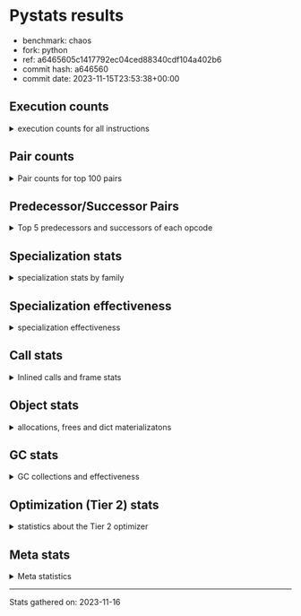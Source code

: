 
# Pystats results

- benchmark: chaos
- fork: python
- ref: a6465605c1417792ec04ced88340cdf104a402b6
- commit hash: a646560
- commit date: 2023-11-15T23:53:38+00:00

## Execution counts

<details>
<summary> execution counts for all instructions </summary>

|Name | Count | Self | Cumulative | Miss ratio | 
|---|---:|---:|---:|---:|
| LOAD_FAST | 140,908,600 | 20.7% | 20.7% |  |
| LOAD_ATTR_INSTANCE_VALUE | 71,705,660 | 10.6% | 31.3% |  |
| LOAD_FAST_LOAD_FAST | 58,964,040 | 8.7% | 40.0% |  |
| STORE_FAST | 36,164,820 | 5.3% | 45.3% |  |
| LOAD_CONST | 33,216,420 | 4.9% | 50.2% |  |
| BINARY_OP_MULTIPLY_FLOAT | 30,799,900 | 4.5% | 54.7% |  |
| BINARY_OP_SUBTRACT_INT | 22,807,580 | 3.4% | 58.1% |  |
| BINARY_SUBSCR_LIST_INT | 21,286,440 | 3.1% | 61.2% |  |
| BINARY_OP_ADD_FLOAT | 19,999,920 | 2.9% | 64.2% |  |
| RESUME_CHECK | 19,200,100 | 2.8% | 67.0% |  |
| RETURN_VALUE | 18,800,100 | 2.8% | 69.8% |  |
| BINARY_OP | 18,410,080 | 2.7% | 72.5% |  |
| STORE_ATTR_INSTANCE_VALUE | 17,605,200 | 2.6% | 75.1% |  |
| BINARY_OP_ADD_INT | 15,504,200 | 2.3% | 77.4% |  |
| LOAD_ATTR_METHOD_WITH_VALUES | 10,400,240 | 1.5% | 78.9% |  |
| CALL_PY_EXACT_ARGS | 10,399,860 | 1.5% | 80.4% |  |
| LOAD_GLOBAL_MODULE | 9,389,580 | 1.4% | 81.8% |  |
| POP_JUMP_IF_FALSE | 9,200,480 | 1.4% | 83.2% |  |
| ENTER_EXECUTOR | 9,034,160 | 1.3% | 84.5% |  |
| LOAD_GLOBAL_BUILTIN | 8,408,380 | 1.2% | 85.7% |  |
| FOR_ITER_RANGE | 7,608,920 | 1.1% | 86.8% |  |
| RETURN_CONST | 6,000,240 | 0.9% | 87.7% |  |
| POP_JUMP_IF_NOT_NONE | 6,000,000 | 0.9% | 88.6% |  |
| COMPARE_OP | 5,602,800 | 0.8% | 89.4% |  |
| EXIT_INIT_CHECK | 5,600,020 | 0.8% | 90.3% |  |
| CALL_ALLOC_AND_ENTER_INIT | 5,600,020 | 0.8% | 91.1% |  |
| STORE_SUBSCR_LIST_INT | 5,199,980 | 0.8% | 91.8% |  |
| BINARY_SUBSCR_TUPLE_INT | 5,199,900 | 0.8% | 92.6% |  |
| CALL_BUILTIN_CLASS | 4,800,040 | 0.7% | 93.3% |  |
| PUSH_NULL | 3,648,960 | 0.5% | 93.9% |  |
| GET_ITER | 3,600,160 | 0.5% | 94.4% |  |
| COMPARE_OP_INT | 3,459,680 | 0.5% | 94.9% |  |
| CALL_LEN | 3,207,400 | 0.5% | 95.4% |  |
| CALL_BUILTIN_O | 3,058,880 | 0.5% | 95.8% |  |
| POP_JUMP_IF_TRUE | 2,988,200 | 0.4% | 96.3% |  |
| SWAP | 2,792,720 | 0.4% | 96.7% |  |
| BUILD_TUPLE | 2,400,160 | 0.4% | 97.0% |  |
| BINARY_OP_SUBTRACT_FLOAT | 2,399,940 | 0.4% | 97.4% |  |
| INTERPRETER_EXIT | 2,000,140 | 0.3% | 97.7% |  |
| LOAD_ATTR_MODULE | 1,789,620 | 0.3% | 97.9% |  |
| CALL | 1,602,840 | 0.2% | 98.2% |  |
| COMPARE_OP_FLOAT | 1,599,920 | 0.2% | 98.4% |  |
| POP_TOP | 1,592,880 | 0.2% | 98.6% |  |
| LOAD_ATTR | 803,220 | 0.1% | 98.8% |  |
| BUILD_LIST | 800,480 | 0.1% | 98.9% |  |
| LIST_APPEND | 800,400 | 0.1% | 99.0% |  |
| LOAD_FAST_AND_CLEAR | 800,080 | 0.1% | 99.1% |  |
| COPY | 800,000 | 0.1% | 99.2% |  |
| IS_OP | 800,000 | 0.1% | 99.4% |  |
| CALL_METHOD_DESCRIPTOR_NOARGS | 799,980 | 0.1% | 99.5% |  |
| LOAD_ATTR_METHOD_NO_DICT | 799,980 | 0.1% | 99.6% |  |
| CALL_ISINSTANCE | 400,140 | 0.1% | 99.6% |  |
| TO_BOOL_BOOL | 400,140 | 0.1% | 99.7% |  |
| UNARY_NEGATIVE | 400,000 | 0.1% | 99.8% |  |
| JUMP_FORWARD | 400,000 | 0.1% | 99.8% |  |
| STORE_FAST_STORE_FAST | 400,000 | 0.1% | 99.9% |  |
| CALL_PY_WITH_DEFAULTS | 399,980 | 0.1% | 99.9% |  |
| UNPACK_SEQUENCE_TWO_TUPLE | 399,980 | 0.1% | 100.0% |  |
| BINARY_SUBSCR | 8,100 | 0.0% | 100.0% |  |
| JUMP_BACKWARD | 1,640 | 0.0% | 100.0% |  |
| LOAD_GLOBAL | 1,120 | 0.0% | 100.0% |  |
| LOAD_DEREF | 240 | 0.0% | 100.0% |  |
| RESUME | 220 | 0.0% | 100.0% |  |
| STORE_ATTR | 180 | 0.0% | 100.0% |  |
| COPY_FREE_VARS | 160 | 0.0% | 100.0% |  |
| TO_BOOL | 120 | 0.0% | 100.0% |  |
| FOR_ITER | 120 | 0.0% | 100.0% |  |
| CALL_METHOD_DESCRIPTOR_FAST | 80 | 0.0% | 100.0% | 100.0% |
| NOP | 80 | 0.0% | 100.0% |  |
| CALL_FUNCTION_EX | 80 | 0.0% | 100.0% |  |
| CALL_TYPE_1 | 80 | 0.0% | 100.0% |  |
| LOAD_SUPER_ATTR_METHOD | 80 | 0.0% | 100.0% |  |
| TO_BOOL_NONE | 60 | 0.0% | 100.0% |  |
| STORE_SUBSCR | 40 | 0.0% | 100.0% |  |
| UNPACK_SEQUENCE | 40 | 0.0% | 100.0% |  |
| LOAD_SUPER_ATTR | 20 | 0.0% | 100.0% |  |


</details>

## Pair counts

<details>
<summary> Pair counts for top 100 pairs </summary>

|Pair | Count | Self | Cumulative | 
|---|---:|---:|---:|
| LOAD_FAST LOAD_ATTR_INSTANCE_VALUE | 67,000,520 | 9.9% | 9.9% |
| LOAD_ATTR_INSTANCE_VALUE LOAD_FAST | 41,691,160 | 6.1% | 16.0% |
| LOAD_FAST BINARY_OP_MULTIPLY_FLOAT | 28,800,000 | 4.2% | 20.2% |
| LOAD_FAST_LOAD_FAST STORE_ATTR_INSTANCE_VALUE | 16,800,240 | 2.5% | 22.7% |
| STORE_FAST LOAD_FAST_LOAD_FAST | 16,659,780 | 2.5% | 25.2% |
| BINARY_OP_MULTIPLY_FLOAT BINARY_OP_ADD_FLOAT | 15,599,880 | 2.3% | 27.5% |
| BINARY_OP_MULTIPLY_FLOAT LOAD_FAST | 15,199,960 | 2.2% | 29.7% |
| STORE_FAST LOAD_FAST | 12,800,640 | 1.9% | 31.6% |
| BINARY_OP_ADD_FLOAT LOAD_FAST | 11,999,920 | 1.8% | 33.4% |
| STORE_ATTR_INSTANCE_VALUE LOAD_FAST_LOAD_FAST | 11,200,160 | 1.6% | 35.0% |
| CALL_PY_EXACT_ARGS RESUME_CHECK | 10,399,860 | 1.5% | 36.5% |
| LOAD_CONST BINARY_OP_ADD_INT | 10,000,220 | 1.5% | 38.0% |
| RESUME_CHECK LOAD_FAST | 10,000,020 | 1.5% | 39.5% |
| RETURN_VALUE STORE_FAST | 9,200,020 | 1.4% | 40.8% |
| LOAD_FAST_LOAD_FAST LOAD_CONST | 9,200,000 | 1.4% | 42.2% |
| LOAD_CONST BINARY_OP_SUBTRACT_INT | 8,807,560 | 1.3% | 43.5% |
| LOAD_ATTR_INSTANCE_VALUE LOAD_CONST | 8,007,360 | 1.2% | 44.7% |
| LOAD_FAST RETURN_VALUE | 7,511,680 | 1.1% | 45.8% |
| BINARY_OP STORE_FAST | 7,200,100 | 1.1% | 46.8% |
| LOAD_FAST LOAD_CONST | 6,800,740 | 1.0% | 47.8% |
| LOAD_GLOBAL_BUILTIN LOAD_FAST | 6,407,600 | 0.9% | 48.8% |
| BINARY_OP_ADD_INT BINARY_SUBSCR_LIST_INT | 6,400,260 | 0.9% | 49.7% |
| LOAD_GLOBAL_MODULE LOAD_FAST | 6,400,000 | 0.9% | 50.7% |
| LOAD_FAST_LOAD_FAST BINARY_OP_SUBTRACT_INT | 6,399,920 | 0.9% | 51.6% |
| RESUME_CHECK LOAD_FAST_LOAD_FAST | 6,000,060 | 0.9% | 52.5% |
| LOAD_FAST POP_JUMP_IF_NOT_NONE | 6,000,000 | 0.9% | 53.4% |
| STORE_ATTR_INSTANCE_VALUE RETURN_CONST | 5,604,860 | 0.8% | 54.2% |
| EXIT_INIT_CHECK RETURN_VALUE | 5,600,020 | 0.8% | 55.0% |
| RETURN_CONST EXIT_INIT_CHECK | 5,600,020 | 0.8% | 55.8% |
| CALL_ALLOC_AND_ENTER_INIT RESUME_CHECK | 5,600,020 | 0.8% | 56.7% |
| BINARY_OP_SUBTRACT_INT BINARY_SUBSCR_LIST_INT | 5,600,000 | 0.8% | 57.5% |
| POP_JUMP_IF_FALSE LOAD_FAST | 5,557,440 | 0.8% | 58.3% |
| BINARY_OP_SUBTRACT_INT STORE_FAST | 5,200,200 | 0.8% | 59.1% |
| LOAD_FAST LOAD_ATTR_METHOD_WITH_VALUES | 5,200,120 | 0.8% | 59.8% |
| BINARY_SUBSCR_LIST_INT LOAD_FAST_LOAD_FAST | 5,199,980 | 0.8% | 60.6% |
| LOAD_FAST_LOAD_FAST BINARY_SUBSCR_LIST_INT | 5,199,960 | 0.8% | 61.4% |
| BINARY_OP_ADD_FLOAT CALL_ALLOC_AND_ENTER_INIT | 5,199,960 | 0.8% | 62.1% |
| BINARY_SUBSCR_LIST_INT LOAD_ATTR_METHOD_WITH_VALUES | 5,199,960 | 0.8% | 62.9% |
| LOAD_CONST BINARY_SUBSCR_TUPLE_INT | 5,199,800 | 0.8% | 63.7% |
| STORE_SUBSCR_LIST_INT ENTER_EXECUTOR | 5,199,660 | 0.8% | 64.4% |
| RETURN_VALUE LOAD_FAST_LOAD_FAST | 4,800,000 | 0.7% | 65.1% |
| LOAD_FAST_LOAD_FAST CALL_PY_EXACT_ARGS | 4,800,000 | 0.7% | 65.9% |
| LOAD_FAST_LOAD_FAST STORE_SUBSCR_LIST_INT | 4,800,000 | 0.7% | 66.6% |
| POP_JUMP_IF_NOT_NONE LOAD_GLOBAL_MODULE | 4,800,000 | 0.7% | 67.3% |
| BINARY_OP_ADD_INT LOAD_FAST | 4,800,000 | 0.7% | 68.0% |
| LOAD_ATTR_METHOD_WITH_VALUES LOAD_FAST_LOAD_FAST | 4,800,000 | 0.7% | 68.7% |
| FOR_ITER_RANGE STORE_FAST | 4,401,400 | 0.6% | 69.3% |
| LOAD_ATTR_INSTANCE_VALUE BINARY_OP_SUBTRACT_INT | 4,400,000 | 0.6% | 70.0% |
| STORE_FAST LOAD_GLOBAL_BUILTIN | 4,399,920 | 0.6% | 70.6% |
| ENTER_EXECUTOR FOR_ITER_RANGE | 4,007,600 | 0.6% | 71.2% |
| LOAD_CONST BINARY_OP | 4,000,480 | 0.6% | 71.8% |
| LOAD_FAST_LOAD_FAST LOAD_ATTR_INSTANCE_VALUE | 3,904,120 | 0.6% | 72.4% |
| BINARY_OP LOAD_FAST | 3,600,280 | 0.5% | 72.9% |
| LOAD_FAST_LOAD_FAST BINARY_OP | 3,600,120 | 0.5% | 73.4% |
| CALL_BUILTIN_CLASS GET_ITER | 3,600,100 | 0.5% | 74.0% |
| BINARY_OP LOAD_FAST_LOAD_FAST | 3,600,000 | 0.5% | 74.5% |
| BINARY_OP_SUBTRACT_INT LOAD_CONST | 3,599,980 | 0.5% | 75.0% |
| LOAD_ATTR_METHOD_WITH_VALUES CALL_PY_EXACT_ARGS | 3,599,800 | 0.5% | 75.6% |
| COMPARE_OP_INT POP_JUMP_IF_FALSE | 3,459,680 | 0.5% | 76.1% |
| PUSH_NULL LOAD_FAST | 3,248,640 | 0.5% | 76.5% |
| LOAD_ATTR_INSTANCE_VALUE CALL_LEN | 3,207,360 | 0.5% | 77.0% |
| COMPARE_OP POP_JUMP_IF_FALSE | 3,200,240 | 0.5% | 77.5% |
| LOAD_FAST BINARY_OP_SUBTRACT_INT | 3,200,000 | 0.5% | 78.0% |
| BINARY_OP_SUBTRACT_INT BINARY_OP | 3,200,000 | 0.5% | 78.4% |
| BINARY_OP_SUBTRACT_INT LOAD_FAST | 3,200,000 | 0.5% | 78.9% |
| BINARY_SUBSCR_TUPLE_INT COMPARE_OP | 3,200,000 | 0.5% | 79.4% |
| LOAD_ATTR_INSTANCE_VALUE BINARY_OP_ADD_INT | 3,200,000 | 0.5% | 79.8% |
| GET_ITER FOR_ITER_RANGE | 2,800,040 | 0.4% | 80.3% |
| CALL_LEN LOAD_FAST | 2,800,000 | 0.4% | 80.7% |
| RESUME_CHECK LOAD_GLOBAL_MODULE | 2,799,920 | 0.4% | 81.1% |
| POP_JUMP_IF_FALSE LOAD_FAST_LOAD_FAST | 2,703,760 | 0.4% | 81.5% |
| COMPARE_OP POP_JUMP_IF_TRUE | 2,400,520 | 0.4% | 81.8% |
| BINARY_OP BINARY_OP_ADD_FLOAT | 2,400,160 | 0.4% | 82.2% |
| ENTER_EXECUTOR LOAD_CONST | 2,400,000 | 0.4% | 82.5% |
| BINARY_OP_ADD_INT CALL_BUILTIN_CLASS | 2,400,000 | 0.4% | 82.9% |
| FOR_ITER_RANGE ENTER_EXECUTOR | 2,400,000 | 0.4% | 83.2% |
| LOAD_FAST_LOAD_FAST COMPARE_OP_INT | 2,259,080 | 0.3% | 83.6% |
| BUILD_TUPLE RETURN_VALUE | 2,007,440 | 0.3% | 83.9% |
| LOAD_FAST BINARY_OP | 2,000,440 | 0.3% | 84.2% |
| LOAD_ATTR_METHOD_WITH_VALUES LOAD_FAST | 2,000,340 | 0.3% | 84.5% |
| CACHE RESUME_CHECK | 2,000,060 | 0.3% | 84.8% |
| RETURN_VALUE INTERPRETER_EXIT | 2,000,000 | 0.3% | 85.1% |
| BINARY_SUBSCR_LIST_INT BUILD_TUPLE | 2,000,000 | 0.3% | 85.3% |
| BINARY_SUBSCR_LIST_INT LOAD_FAST | 2,000,000 | 0.3% | 85.6% |
| LOAD_ATTR_INSTANCE_VALUE LOAD_GLOBAL_BUILTIN | 2,000,000 | 0.3% | 85.9% |
| LOAD_FAST CALL_PY_EXACT_ARGS | 1,999,920 | 0.3% | 86.2% |
| CALL_BUILTIN_O STORE_FAST | 1,858,900 | 0.3% | 86.5% |
| LOAD_FAST CALL_BUILTIN_O | 1,858,840 | 0.3% | 86.8% |
| LOAD_ATTR_MODULE PUSH_NULL | 1,789,560 | 0.3% | 87.0% |
| LOAD_GLOBAL_MODULE LOAD_ATTR_MODULE | 1,789,480 | 0.3% | 87.3% |
| LOAD_FAST BINARY_SUBSCR_LIST_INT | 1,686,220 | 0.2% | 87.6% |
| BINARY_SUBSCR_LIST_INT COMPARE_OP | 1,600,520 | 0.2% | 87.8% |
| LOAD_FAST_LOAD_FAST LOAD_FAST | 1,600,320 | 0.2% | 88.0% |
| POP_JUMP_IF_TRUE LOAD_FAST_LOAD_FAST | 1,600,260 | 0.2% | 88.3% |
| LOAD_ATTR_INSTANCE_VALUE BINARY_OP | 1,600,140 | 0.2% | 88.5% |
| ENTER_EXECUTOR BINARY_OP | 1,600,000 | 0.2% | 88.7% |
| LOAD_FAST BINARY_OP_ADD_INT | 1,600,000 | 0.2% | 89.0% |
| BINARY_SUBSCR_LIST_INT STORE_FAST | 1,600,000 | 0.2% | 89.2% |
| BINARY_OP_SUBTRACT_FLOAT LOAD_FAST | 1,599,920 | 0.2% | 89.4% |
| COMPARE_OP_FLOAT POP_JUMP_IF_FALSE | 1,599,920 | 0.2% | 89.7% |


</details>

## Predecessor/Successor Pairs

<details>
<summary> Top 5 predecessors and successors of each opcode </summary>

### CACHE

<details>
<summary> Successors and predecessors for CACHE </summary>

|Successors | Count | Percentage | 
|---|---:|---:|
| RESUME_CHECK | 2,000,060 | 100.0% |
| RESUME | 80 | 0.0% |


</details>

### BINARY_SUBSCR

<details>
<summary> Successors and predecessors for BINARY_SUBSCR </summary>

|Predecessors | Count | Percentage | 
|---|---:|---:|
| LOAD_CONST | 7,640 | 94.3% |
| BINARY_SUBSCR | 220 | 2.7% |
| LOAD_FAST | 120 | 1.5% |
| BINARY_SUBSCR_TUPLE_INT | 80 | 1.0% |
| LOAD_FAST_LOAD_FAST | 40 | 0.5% |

|Successors | Count | Percentage | 
|---|---:|---:|
| CALL | 7,460 | 92.1% |
| BINARY_SUBSCR | 220 | 2.7% |
| BINARY_SUBSCR_LIST_INT | 160 | 2.0% |
| BINARY_SUBSCR_TUPLE_INT | 100 | 1.2% |
| BINARY_OP | 80 | 1.0% |


</details>

### EXIT_INIT_CHECK

<details>
<summary> Successors and predecessors for EXIT_INIT_CHECK </summary>

|Predecessors | Count | Percentage | 
|---|---:|---:|
| RETURN_CONST | 5,600,020 | 100.0% |

|Successors | Count | Percentage | 
|---|---:|---:|
| RETURN_VALUE | 5,600,020 | 100.0% |


</details>

### GET_ITER

<details>
<summary> Successors and predecessors for GET_ITER </summary>

|Predecessors | Count | Percentage | 
|---|---:|---:|
| CALL_BUILTIN_CLASS | 3,600,100 | 100.0% |
| CALL | 60 | 0.0% |

|Successors | Count | Percentage | 
|---|---:|---:|
| FOR_ITER_RANGE | 2,800,040 | 77.8% |
| LOAD_FAST_AND_CLEAR | 800,080 | 22.2% |
| FOR_ITER | 40 | 0.0% |


</details>

### INTERPRETER_EXIT

<details>
<summary> Successors and predecessors for INTERPRETER_EXIT </summary>

|Predecessors | Count | Percentage | 
|---|---:|---:|
| RETURN_VALUE | 2,000,000 | 100.0% |
| RETURN_CONST | 140 | 0.0% |


</details>

### NOP

<details>
<summary> Successors and predecessors for NOP </summary>

|Predecessors | Count | Percentage | 
|---|---:|---:|
| POP_TOP | 80 | 100.0% |

|Successors | Count | Percentage | 
|---|---:|---:|
| LOAD_DEREF | 80 | 100.0% |


</details>

### POP_TOP

<details>
<summary> Successors and predecessors for POP_TOP </summary>

|Predecessors | Count | Percentage | 
|---|---:|---:|
| STORE_FAST | 800,000 | 50.2% |
| RETURN_CONST | 400,080 | 25.1% |
| SWAP | 392,560 | 24.6% |
| CALL | 160 | 0.0% |
| CALL_METHOD_DESCRIPTOR_FAST | 80 | 0.0% |

|Successors | Count | Percentage | 
|---|---:|---:|
| LOAD_FAST | 1,200,080 | 75.3% |
| RETURN_VALUE | 392,560 | 24.6% |
| NOP | 80 | 0.0% |
| LOAD_CONST | 80 | 0.0% |
| LOAD_GLOBAL | 40 | 0.0% |


</details>

### PUSH_NULL

<details>
<summary> Successors and predecessors for PUSH_NULL </summary>

|Predecessors | Count | Percentage | 
|---|---:|---:|
| LOAD_ATTR_MODULE | 1,789,560 | 49.0% |
| LOAD_FAST | 1,059,200 | 29.0% |
| BINARY_SUBSCR_LIST_INT | 799,960 | 21.9% |
| LOAD_ATTR | 120 | 0.0% |
| LOAD_DEREF | 80 | 0.0% |

|Successors | Count | Percentage | 
|---|---:|---:|
| LOAD_FAST | 3,248,640 | 89.0% |
| LOAD_GLOBAL_BUILTIN | 399,960 | 11.0% |
| CALL | 320 | 0.0% |
| LOAD_GLOBAL | 40 | 0.0% |


</details>

### RETURN_VALUE

<details>
<summary> Successors and predecessors for RETURN_VALUE </summary>

|Predecessors | Count | Percentage | 
|---|---:|---:|
| LOAD_FAST | 7,511,680 | 40.0% |
| EXIT_INIT_CHECK | 5,600,020 | 29.8% |
| BUILD_TUPLE | 2,007,440 | 10.7% |
| CALL_BUILTIN_O | 1,199,980 | 6.4% |
| RETURN_VALUE | 800,000 | 4.3% |

|Successors | Count | Percentage | 
|---|---:|---:|
| STORE_FAST | 9,200,020 | 48.9% |
| LOAD_FAST_LOAD_FAST | 4,800,000 | 25.5% |
| INTERPRETER_EXIT | 2,000,000 | 10.6% |
| RETURN_VALUE | 800,000 | 4.3% |
| BINARY_OP | 800,000 | 4.3% |


</details>

### STORE_SUBSCR

<details>
<summary> Successors and predecessors for STORE_SUBSCR </summary>

|Predecessors | Count | Percentage | 
|---|---:|---:|
| BINARY_OP | 20 | 50.0% |
| BINARY_OP_SUBTRACT_INT | 20 | 50.0% |

|Successors | Count | Percentage | 
|---|---:|---:|
| JUMP_BACKWARD | 20 | 50.0% |
| STORE_SUBSCR_LIST_INT | 20 | 50.0% |


</details>

### TO_BOOL

<details>
<summary> Successors and predecessors for TO_BOOL </summary>

|Predecessors | Count | Percentage | 
|---|---:|---:|
| CALL_ISINSTANCE | 60 | 50.0% |
| LOAD_FAST | 40 | 33.3% |
| CALL | 20 | 16.7% |

|Successors | Count | Percentage | 
|---|---:|---:|
| TO_BOOL_BOOL | 60 | 50.0% |
| POP_JUMP_IF_FALSE | 20 | 16.7% |
| POP_JUMP_IF_TRUE | 20 | 16.7% |
| TO_BOOL_NONE | 20 | 16.7% |


</details>

### UNARY_NEGATIVE

<details>
<summary> Successors and predecessors for UNARY_NEGATIVE </summary>

|Predecessors | Count | Percentage | 
|---|---:|---:|
| LOAD_ATTR_INSTANCE_VALUE | 399,980 | 100.0% |
| LOAD_ATTR | 20 | 0.0% |

|Successors | Count | Percentage | 
|---|---:|---:|
| LOAD_FAST | 400,000 | 100.0% |


</details>

### BINARY_OP

<details>
<summary> Successors and predecessors for BINARY_OP </summary>

|Predecessors | Count | Percentage | 
|---|---:|---:|
| LOAD_CONST | 4,000,480 | 21.7% |
| LOAD_FAST_LOAD_FAST | 3,600,120 | 19.6% |
| BINARY_OP_SUBTRACT_INT | 3,200,000 | 17.4% |
| LOAD_FAST | 2,000,440 | 10.9% |
| LOAD_ATTR_INSTANCE_VALUE | 1,600,140 | 8.7% |

|Successors | Count | Percentage | 
|---|---:|---:|
| STORE_FAST | 7,200,100 | 39.1% |
| LOAD_FAST | 3,600,280 | 19.6% |
| LOAD_FAST_LOAD_FAST | 3,600,000 | 19.6% |
| BINARY_OP_ADD_FLOAT | 2,400,160 | 13.0% |
| BINARY_OP | 808,420 | 4.4% |


</details>

### BUILD_LIST

<details>
<summary> Successors and predecessors for BUILD_LIST </summary>

|Predecessors | Count | Percentage | 
|---|---:|---:|
| SWAP | 800,080 | 100.0% |
| LOAD_CONST | 400 | 0.0% |

|Successors | Count | Percentage | 
|---|---:|---:|
| SWAP | 800,080 | 100.0% |
| LOAD_FAST | 400 | 0.0% |


</details>

### BUILD_TUPLE

<details>
<summary> Successors and predecessors for BUILD_TUPLE </summary>

|Predecessors | Count | Percentage | 
|---|---:|---:|
| BINARY_SUBSCR_LIST_INT | 2,000,000 | 83.3% |
| RETURN_VALUE | 400,000 | 16.7% |
| LOAD_GLOBAL_BUILTIN | 160 | 0.0% |

|Successors | Count | Percentage | 
|---|---:|---:|
| RETURN_VALUE | 2,007,440 | 83.6% |
| SWAP | 392,560 | 16.4% |
| CALL_ISINSTANCE | 120 | 0.0% |
| CALL | 40 | 0.0% |


</details>

### CALL

<details>
<summary> Successors and predecessors for CALL </summary>

|Predecessors | Count | Percentage | 
|---|---:|---:|
| LOAD_FAST | 400,500 | 25.0% |
| BINARY_OP_ADD_FLOAT | 400,020 | 25.0% |
| BINARY_OP_ADD_INT | 399,980 | 25.0% |
| ENTER_EXECUTOR | 210,480 | 13.1% |
| BINARY_SUBSCR_LIST_INT | 182,060 | 11.4% |

|Successors | Count | Percentage | 
|---|---:|---:|
| STORE_FAST | 800,260 | 49.9% |
| RESUME_CHECK | 800,040 | 49.9% |
| CALL | 1,380 | 0.1% |
| POP_TOP | 160 | 0.0% |
| CALL_PY_EXACT_ARGS | 140 | 0.0% |


</details>

### CALL_FUNCTION_EX

<details>
<summary> Successors and predecessors for CALL_FUNCTION_EX </summary>

|Predecessors | Count | Percentage | 
|---|---:|---:|
| LOAD_FAST | 80 | 100.0% |

|Successors | Count | Percentage | 
|---|---:|---:|
| COPY_FREE_VARS | 80 | 100.0% |


</details>

### COMPARE_OP

<details>
<summary> Successors and predecessors for COMPARE_OP </summary>

|Predecessors | Count | Percentage | 
|---|---:|---:|
| BINARY_SUBSCR_TUPLE_INT | 3,200,000 | 57.1% |
| BINARY_SUBSCR_LIST_INT | 1,600,520 | 28.6% |
| LOAD_CONST | 400,120 | 7.1% |
| LOAD_FAST | 400,000 | 7.1% |
| COMPARE_OP | 1,760 | 0.0% |

|Successors | Count | Percentage | 
|---|---:|---:|
| POP_JUMP_IF_FALSE | 3,200,240 | 57.1% |
| POP_JUMP_IF_TRUE | 2,400,520 | 42.8% |
| COMPARE_OP | 1,760 | 0.0% |
| COMPARE_OP_INT | 200 | 0.0% |
| COMPARE_OP_FLOAT | 80 | 0.0% |


</details>

### COPY

<details>
<summary> Successors and predecessors for COPY </summary>

|Predecessors | Count | Percentage | 
|---|---:|---:|
| LOAD_FAST | 800,000 | 100.0% |

|Successors | Count | Percentage | 
|---|---:|---:|
| LOAD_ATTR_INSTANCE_VALUE | 799,920 | 100.0% |
| LOAD_ATTR | 80 | 0.0% |


</details>

### COPY_FREE_VARS

<details>
<summary> Successors and predecessors for COPY_FREE_VARS </summary>

|Predecessors | Count | Percentage | 
|---|---:|---:|
| CALL | 80 | 50.0% |
| CALL_FUNCTION_EX | 80 | 50.0% |

|Successors | Count | Percentage | 
|---|---:|---:|
| RESUME_CHECK | 140 | 87.5% |
| RESUME | 20 | 12.5% |


</details>

### ENTER_EXECUTOR

<details>
<summary> Successors and predecessors for ENTER_EXECUTOR </summary>

|Predecessors | Count | Percentage | 
|---|---:|---:|
| STORE_SUBSCR_LIST_INT | 5,199,660 | 57.6% |
| FOR_ITER_RANGE | 2,400,000 | 26.6% |
| LIST_APPEND | 800,060 | 8.9% |
| STORE_FAST | 303,340 | 3.4% |
| POP_JUMP_IF_TRUE | 187,580 | 2.1% |

|Successors | Count | Percentage | 
|---|---:|---:|
| FOR_ITER_RANGE | 4,007,600 | 44.4% |
| LOAD_CONST | 2,400,000 | 26.6% |
| BINARY_OP | 1,600,000 | 17.7% |
| CALL_PY_WITH_DEFAULTS | 399,600 | 4.4% |
| CALL | 210,480 | 2.3% |


</details>

### FOR_ITER

<details>
<summary> Successors and predecessors for FOR_ITER </summary>

|Predecessors | Count | Percentage | 
|---|---:|---:|
| JUMP_BACKWARD | 60 | 50.0% |
| GET_ITER | 40 | 33.3% |
| SWAP | 20 | 16.7% |

|Successors | Count | Percentage | 
|---|---:|---:|
| STORE_FAST | 60 | 50.0% |
| FOR_ITER_RANGE | 60 | 50.0% |


</details>

### IS_OP

<details>
<summary> Successors and predecessors for IS_OP </summary>

|Predecessors | Count | Percentage | 
|---|---:|---:|
| LOAD_GLOBAL_MODULE | 799,980 | 100.0% |
| LOAD_GLOBAL | 20 | 0.0% |

|Successors | Count | Percentage | 
|---|---:|---:|
| POP_JUMP_IF_FALSE | 800,000 | 100.0% |


</details>

### JUMP_BACKWARD

<details>
<summary> Successors and predecessors for JUMP_BACKWARD </summary>

|Predecessors | Count | Percentage | 
|---|---:|---:|
| LIST_APPEND | 340 | 20.7% |
| POP_JUMP_IF_FALSE | 340 | 20.7% |
| STORE_FAST | 340 | 20.7% |
| STORE_SUBSCR_LIST_INT | 320 | 19.5% |
| POP_JUMP_IF_TRUE | 280 | 17.1% |

|Successors | Count | Percentage | 
|---|---:|---:|
| FOR_ITER_RANGE | 1,160 | 70.7% |
| LOAD_FAST | 320 | 19.5% |
| ENTER_EXECUTOR | 100 | 6.1% |
| FOR_ITER | 60 | 3.7% |


</details>

### JUMP_FORWARD

<details>
<summary> Successors and predecessors for JUMP_FORWARD </summary>

|Predecessors | Count | Percentage | 
|---|---:|---:|
| STORE_ATTR_INSTANCE_VALUE | 399,980 | 100.0% |
| STORE_ATTR | 20 | 0.0% |

|Successors | Count | Percentage | 
|---|---:|---:|
| LOAD_FAST | 400,000 | 100.0% |


</details>

### LIST_APPEND

<details>
<summary> Successors and predecessors for LIST_APPEND </summary>

|Predecessors | Count | Percentage | 
|---|---:|---:|
| BINARY_SUBSCR_LIST_INT | 800,000 | 100.0% |
| BINARY_OP | 400 | 0.0% |

|Successors | Count | Percentage | 
|---|---:|---:|
| ENTER_EXECUTOR | 800,060 | 100.0% |
| JUMP_BACKWARD | 340 | 0.0% |


</details>

### LOAD_ATTR

<details>
<summary> Successors and predecessors for LOAD_ATTR </summary>

|Predecessors | Count | Percentage | 
|---|---:|---:|
| LOAD_FAST | 802,360 | 99.9% |
| LOAD_ATTR | 380 | 0.0% |
| LOAD_GLOBAL | 140 | 0.0% |
| LOAD_GLOBAL_MODULE | 140 | 0.0% |
| COPY | 80 | 0.0% |

|Successors | Count | Percentage | 
|---|---:|---:|
| STORE_FAST | 800,020 | 99.6% |
| LOAD_ATTR_INSTANCE_VALUE | 1,100 | 0.1% |
| LOAD_FAST | 620 | 0.1% |
| LOAD_ATTR | 380 | 0.0% |
| BINARY_OP | 300 | 0.0% |


</details>

### LOAD_CONST

<details>
<summary> Successors and predecessors for LOAD_CONST </summary>

|Predecessors | Count | Percentage | 
|---|---:|---:|
| LOAD_FAST_LOAD_FAST | 9,200,000 | 27.7% |
| LOAD_ATTR_INSTANCE_VALUE | 8,007,360 | 24.1% |
| LOAD_FAST | 6,800,740 | 20.5% |
| BINARY_OP_SUBTRACT_INT | 3,599,980 | 10.8% |
| ENTER_EXECUTOR | 2,400,000 | 7.2% |

|Successors | Count | Percentage | 
|---|---:|---:|
| BINARY_OP_ADD_INT | 10,000,220 | 30.1% |
| BINARY_OP_SUBTRACT_INT | 8,807,560 | 26.5% |
| BINARY_SUBSCR_TUPLE_INT | 5,199,800 | 15.7% |
| BINARY_OP | 4,000,480 | 12.0% |
| COMPARE_OP_INT | 800,120 | 2.4% |


</details>

### LOAD_DEREF

<details>
<summary> Successors and predecessors for LOAD_DEREF </summary>

|Predecessors | Count | Percentage | 
|---|---:|---:|
| NOP | 80 | 33.3% |
| STORE_FAST | 80 | 33.3% |
| LOAD_GLOBAL_BUILTIN | 80 | 33.3% |

|Successors | Count | Percentage | 
|---|---:|---:|
| PUSH_NULL | 80 | 33.3% |
| LOAD_FAST | 80 | 33.3% |
| STORE_FAST | 80 | 33.3% |


</details>

### LOAD_FAST

<details>
<summary> Successors and predecessors for LOAD_FAST </summary>

|Predecessors | Count | Percentage | 
|---|---:|---:|
| LOAD_ATTR_INSTANCE_VALUE | 41,691,160 | 29.6% |
| BINARY_OP_MULTIPLY_FLOAT | 15,199,960 | 10.8% |
| STORE_FAST | 12,800,640 | 9.1% |
| BINARY_OP_ADD_FLOAT | 11,999,920 | 8.5% |
| RESUME_CHECK | 10,000,020 | 7.1% |

|Successors | Count | Percentage | 
|---|---:|---:|
| LOAD_ATTR_INSTANCE_VALUE | 67,000,520 | 47.5% |
| BINARY_OP_MULTIPLY_FLOAT | 28,800,000 | 20.4% |
| RETURN_VALUE | 7,511,680 | 5.3% |
| LOAD_CONST | 6,800,740 | 4.8% |
| POP_JUMP_IF_NOT_NONE | 6,000,000 | 4.3% |


</details>

### LOAD_FAST_AND_CLEAR

<details>
<summary> Successors and predecessors for LOAD_FAST_AND_CLEAR </summary>

|Predecessors | Count | Percentage | 
|---|---:|---:|
| GET_ITER | 800,080 | 100.0% |

|Successors | Count | Percentage | 
|---|---:|---:|
| SWAP | 800,080 | 100.0% |


</details>

### LOAD_FAST_LOAD_FAST

<details>
<summary> Successors and predecessors for LOAD_FAST_LOAD_FAST </summary>

|Predecessors | Count | Percentage | 
|---|---:|---:|
| STORE_FAST | 16,659,780 | 28.3% |
| STORE_ATTR_INSTANCE_VALUE | 11,200,160 | 19.0% |
| RESUME_CHECK | 6,000,060 | 10.2% |
| BINARY_SUBSCR_LIST_INT | 5,199,980 | 8.8% |
| RETURN_VALUE | 4,800,000 | 8.1% |

|Successors | Count | Percentage | 
|---|---:|---:|
| STORE_ATTR_INSTANCE_VALUE | 16,800,240 | 28.5% |
| LOAD_CONST | 9,200,000 | 15.6% |
| BINARY_OP_SUBTRACT_INT | 6,399,920 | 10.9% |
| BINARY_SUBSCR_LIST_INT | 5,199,960 | 8.8% |
| CALL_PY_EXACT_ARGS | 4,800,000 | 8.1% |


</details>

### LOAD_GLOBAL

<details>
<summary> Successors and predecessors for LOAD_GLOBAL </summary>

|Predecessors | Count | Percentage | 
|---|---:|---:|
| STORE_FAST | 200 | 17.9% |
| LOAD_FAST | 160 | 14.3% |
| RESUME | 140 | 12.5% |
| LOAD_GLOBAL_BUILTIN | 140 | 12.5% |
| RESUME_CHECK | 140 | 12.5% |

|Successors | Count | Percentage | 
|---|---:|---:|
| LOAD_GLOBAL_BUILTIN | 420 | 37.5% |
| LOAD_GLOBAL_MODULE | 260 | 23.2% |
| LOAD_FAST | 240 | 21.4% |
| LOAD_ATTR | 140 | 12.5% |
| CALL | 20 | 1.8% |


</details>

### LOAD_SUPER_ATTR

<details>
<summary> Successors and predecessors for LOAD_SUPER_ATTR </summary>

|Predecessors | Count | Percentage | 
|---|---:|---:|
| LOAD_FAST | 20 | 100.0% |

|Successors | Count | Percentage | 
|---|---:|---:|
| LOAD_SUPER_ATTR_METHOD | 20 | 100.0% |


</details>

### POP_JUMP_IF_FALSE

<details>
<summary> Successors and predecessors for POP_JUMP_IF_FALSE </summary>

|Predecessors | Count | Percentage | 
|---|---:|---:|
| COMPARE_OP_INT | 3,459,680 | 37.6% |
| COMPARE_OP | 3,200,240 | 34.8% |
| COMPARE_OP_FLOAT | 1,599,920 | 17.4% |
| IS_OP | 800,000 | 8.7% |
| ENTER_EXECUTOR | 140,480 | 1.5% |

|Successors | Count | Percentage | 
|---|---:|---:|
| LOAD_FAST | 5,557,440 | 60.4% |
| LOAD_FAST_LOAD_FAST | 2,703,760 | 29.4% |
| LOAD_CONST | 400,000 | 4.3% |
| RETURN_CONST | 395,360 | 4.3% |
| ENTER_EXECUTOR | 143,420 | 1.6% |


</details>

### POP_JUMP_IF_NOT_NONE

<details>
<summary> Successors and predecessors for POP_JUMP_IF_NOT_NONE </summary>

|Predecessors | Count | Percentage | 
|---|---:|---:|
| LOAD_FAST | 6,000,000 | 100.0% |

|Successors | Count | Percentage | 
|---|---:|---:|
| LOAD_GLOBAL_MODULE | 4,800,000 | 80.0% |
| LOAD_FAST | 1,200,000 | 20.0% |


</details>

### POP_JUMP_IF_TRUE

<details>
<summary> Successors and predecessors for POP_JUMP_IF_TRUE </summary>

|Predecessors | Count | Percentage | 
|---|---:|---:|
| COMPARE_OP | 2,400,520 | 80.3% |
| TO_BOOL_BOOL | 400,060 | 13.4% |
| ENTER_EXECUTOR | 187,600 | 6.3% |
| TO_BOOL | 20 | 0.0% |

|Successors | Count | Percentage | 
|---|---:|---:|
| LOAD_FAST_LOAD_FAST | 1,600,260 | 53.6% |
| LOAD_FAST | 800,000 | 26.8% |
| LOAD_GLOBAL_MODULE | 399,960 | 13.4% |
| ENTER_EXECUTOR | 187,580 | 6.3% |
| JUMP_BACKWARD | 280 | 0.0% |


</details>

### RETURN_CONST

<details>
<summary> Successors and predecessors for RETURN_CONST </summary>

|Predecessors | Count | Percentage | 
|---|---:|---:|
| STORE_ATTR_INSTANCE_VALUE | 5,604,860 | 93.4% |
| POP_JUMP_IF_FALSE | 395,360 | 6.6% |
| STORE_ATTR | 20 | 0.0% |

|Successors | Count | Percentage | 
|---|---:|---:|
| EXIT_INIT_CHECK | 5,600,020 | 93.3% |
| POP_TOP | 400,080 | 6.7% |
| INTERPRETER_EXIT | 140 | 0.0% |


</details>

### STORE_ATTR

<details>
<summary> Successors and predecessors for STORE_ATTR </summary>

|Predecessors | Count | Percentage | 
|---|---:|---:|
| LOAD_FAST | 100 | 55.6% |
| SWAP | 80 | 44.4% |

|Successors | Count | Percentage | 
|---|---:|---:|
| STORE_ATTR_INSTANCE_VALUE | 100 | 55.6% |
| LOAD_FAST | 40 | 22.2% |
| JUMP_FORWARD | 20 | 11.1% |
| RETURN_CONST | 20 | 11.1% |


</details>

### STORE_FAST

<details>
<summary> Successors and predecessors for STORE_FAST </summary>

|Predecessors | Count | Percentage | 
|---|---:|---:|
| RETURN_VALUE | 9,200,020 | 25.4% |
| BINARY_OP | 7,200,100 | 19.9% |
| BINARY_OP_SUBTRACT_INT | 5,200,200 | 14.4% |
| FOR_ITER_RANGE | 4,401,400 | 12.2% |
| CALL_BUILTIN_O | 1,858,900 | 5.1% |

|Successors | Count | Percentage | 
|---|---:|---:|
| LOAD_FAST_LOAD_FAST | 16,659,780 | 46.1% |
| LOAD_FAST | 12,800,640 | 35.4% |
| LOAD_GLOBAL_BUILTIN | 4,399,920 | 12.2% |
| STORE_FAST | 800,080 | 2.2% |
| POP_TOP | 800,000 | 2.2% |


</details>

### STORE_FAST_STORE_FAST

<details>
<summary> Successors and predecessors for STORE_FAST_STORE_FAST </summary>

|Predecessors | Count | Percentage | 
|---|---:|---:|
| UNPACK_SEQUENCE_TWO_TUPLE | 399,980 | 100.0% |
| UNPACK_SEQUENCE | 20 | 0.0% |

|Successors | Count | Percentage | 
|---|---:|---:|
| LOAD_FAST_LOAD_FAST | 400,000 | 100.0% |


</details>

### SWAP

<details>
<summary> Successors and predecessors for SWAP </summary>

|Predecessors | Count | Percentage | 
|---|---:|---:|
| BUILD_LIST | 800,080 | 28.6% |
| LOAD_FAST_AND_CLEAR | 800,080 | 28.6% |
| BINARY_OP_ADD_FLOAT | 799,960 | 28.6% |
| BUILD_TUPLE | 392,560 | 14.1% |
| BINARY_OP | 40 | 0.0% |

|Successors | Count | Percentage | 
|---|---:|---:|
| BUILD_LIST | 800,080 | 28.6% |
| FOR_ITER_RANGE | 800,060 | 28.6% |
| STORE_ATTR_INSTANCE_VALUE | 799,920 | 28.6% |
| POP_TOP | 392,560 | 14.1% |
| STORE_ATTR | 80 | 0.0% |


</details>

### UNPACK_SEQUENCE

<details>
<summary> Successors and predecessors for UNPACK_SEQUENCE </summary>

|Predecessors | Count | Percentage | 
|---|---:|---:|
| RETURN_VALUE | 40 | 100.0% |

|Successors | Count | Percentage | 
|---|---:|---:|
| STORE_FAST_STORE_FAST | 20 | 50.0% |
| UNPACK_SEQUENCE_TWO_TUPLE | 20 | 50.0% |


</details>

### RESUME

<details>
<summary> Successors and predecessors for RESUME </summary>

|Predecessors | Count | Percentage | 
|---|---:|---:|
| CALL | 120 | 54.5% |
| CACHE | 80 | 36.4% |
| COPY_FREE_VARS | 20 | 9.1% |

|Successors | Count | Percentage | 
|---|---:|---:|
| LOAD_GLOBAL | 140 | 63.6% |
| LOAD_FAST | 60 | 27.3% |
| LOAD_FAST_LOAD_FAST | 20 | 9.1% |


</details>

### BINARY_OP_ADD_FLOAT

<details>
<summary> Successors and predecessors for BINARY_OP_ADD_FLOAT </summary>

|Predecessors | Count | Percentage | 
|---|---:|---:|
| BINARY_OP_MULTIPLY_FLOAT | 15,599,880 | 78.0% |
| BINARY_OP | 2,400,160 | 12.0% |
| LOAD_ATTR_INSTANCE_VALUE | 1,199,960 | 6.0% |
| LOAD_CONST | 799,920 | 4.0% |

|Successors | Count | Percentage | 
|---|---:|---:|
| LOAD_FAST | 11,999,920 | 60.0% |
| CALL_ALLOC_AND_ENTER_INIT | 5,199,960 | 26.0% |
| CALL_BUILTIN_O | 1,199,960 | 6.0% |
| SWAP | 799,960 | 4.0% |
| CALL | 400,020 | 2.0% |


</details>

### BINARY_OP_ADD_INT

<details>
<summary> Successors and predecessors for BINARY_OP_ADD_INT </summary>

|Predecessors | Count | Percentage | 
|---|---:|---:|
| LOAD_CONST | 10,000,220 | 64.5% |
| LOAD_ATTR_INSTANCE_VALUE | 3,200,000 | 20.6% |
| LOAD_FAST | 1,600,000 | 10.3% |
| BINARY_SUBSCR_LIST_INT | 703,920 | 4.5% |
| BINARY_OP | 60 | 0.0% |

|Successors | Count | Percentage | 
|---|---:|---:|
| BINARY_SUBSCR_LIST_INT | 6,400,260 | 41.3% |
| LOAD_FAST | 4,800,000 | 31.0% |
| CALL_BUILTIN_CLASS | 2,400,000 | 15.5% |
| LOAD_CONST | 800,000 | 5.2% |
| COMPARE_OP_INT | 400,280 | 2.6% |


</details>

### BINARY_OP_MULTIPLY_FLOAT

<details>
<summary> Successors and predecessors for BINARY_OP_MULTIPLY_FLOAT </summary>

|Predecessors | Count | Percentage | 
|---|---:|---:|
| LOAD_FAST | 28,800,000 | 93.5% |
| BINARY_OP_SUBTRACT_FLOAT | 799,920 | 2.6% |
| LOAD_ATTR_INSTANCE_VALUE | 799,920 | 2.6% |
| LOAD_FAST_LOAD_FAST | 399,960 | 1.3% |
| BINARY_OP | 100 | 0.0% |

|Successors | Count | Percentage | 
|---|---:|---:|
| BINARY_OP_ADD_FLOAT | 15,599,880 | 50.6% |
| LOAD_FAST | 15,199,960 | 49.4% |
| BINARY_OP | 60 | 0.0% |


</details>

### BINARY_OP_SUBTRACT_FLOAT

<details>
<summary> Successors and predecessors for BINARY_OP_SUBTRACT_FLOAT </summary>

|Predecessors | Count | Percentage | 
|---|---:|---:|
| LOAD_ATTR_INSTANCE_VALUE | 1,599,840 | 66.7% |
| LOAD_CONST | 799,920 | 33.3% |
| BINARY_OP | 140 | 0.0% |
| LOAD_FAST | 40 | 0.0% |

|Successors | Count | Percentage | 
|---|---:|---:|
| LOAD_FAST | 1,599,920 | 66.7% |
| BINARY_OP_MULTIPLY_FLOAT | 799,920 | 33.3% |
| STORE_FAST | 60 | 0.0% |
| BINARY_OP | 40 | 0.0% |


</details>

### BINARY_OP_SUBTRACT_INT

<details>
<summary> Successors and predecessors for BINARY_OP_SUBTRACT_INT </summary>

|Predecessors | Count | Percentage | 
|---|---:|---:|
| LOAD_CONST | 8,807,560 | 38.6% |
| LOAD_FAST_LOAD_FAST | 6,399,920 | 28.1% |
| LOAD_ATTR_INSTANCE_VALUE | 4,400,000 | 19.3% |
| LOAD_FAST | 3,200,000 | 14.0% |
| BINARY_OP | 100 | 0.0% |

|Successors | Count | Percentage | 
|---|---:|---:|
| BINARY_SUBSCR_LIST_INT | 5,600,000 | 24.6% |
| STORE_FAST | 5,200,200 | 22.8% |
| LOAD_CONST | 3,599,980 | 15.8% |
| BINARY_OP | 3,200,000 | 14.0% |
| LOAD_FAST | 3,200,000 | 14.0% |


</details>

### BINARY_SUBSCR_LIST_INT

<details>
<summary> Successors and predecessors for BINARY_SUBSCR_LIST_INT </summary>

|Predecessors | Count | Percentage | 
|---|---:|---:|
| BINARY_OP_ADD_INT | 6,400,260 | 30.1% |
| BINARY_OP_SUBTRACT_INT | 5,600,000 | 26.3% |
| LOAD_FAST_LOAD_FAST | 5,199,960 | 24.4% |
| LOAD_FAST | 1,686,220 | 7.9% |
| BINARY_SUBSCR_TUPLE_INT | 1,599,840 | 7.5% |

|Successors | Count | Percentage | 
|---|---:|---:|
| LOAD_FAST_LOAD_FAST | 5,199,980 | 24.4% |
| LOAD_ATTR_METHOD_WITH_VALUES | 5,199,960 | 24.4% |
| BUILD_TUPLE | 2,000,000 | 9.4% |
| LOAD_FAST | 2,000,000 | 9.4% |
| COMPARE_OP | 1,600,520 | 7.5% |


</details>

### BINARY_SUBSCR_TUPLE_INT

<details>
<summary> Successors and predecessors for BINARY_SUBSCR_TUPLE_INT </summary>

|Predecessors | Count | Percentage | 
|---|---:|---:|
| LOAD_CONST | 5,199,800 | 100.0% |
| BINARY_SUBSCR | 100 | 0.0% |

|Successors | Count | Percentage | 
|---|---:|---:|
| COMPARE_OP | 3,200,000 | 61.5% |
| BINARY_SUBSCR_LIST_INT | 1,599,840 | 30.8% |
| BINARY_OP | 399,980 | 7.7% |
| BINARY_SUBSCR | 80 | 0.0% |


</details>

### CALL_ALLOC_AND_ENTER_INIT

<details>
<summary> Successors and predecessors for CALL_ALLOC_AND_ENTER_INIT </summary>

|Predecessors | Count | Percentage | 
|---|---:|---:|
| BINARY_OP_ADD_FLOAT | 5,199,960 | 92.9% |
| BINARY_OP | 399,960 | 7.1% |
| CALL | 60 | 0.0% |
| LOAD_CONST | 40 | 0.0% |

|Successors | Count | Percentage | 
|---|---:|---:|
| RESUME_CHECK | 5,600,020 | 100.0% |


</details>

### CALL_BUILTIN_CLASS

<details>
<summary> Successors and predecessors for CALL_BUILTIN_CLASS </summary>

|Predecessors | Count | Percentage | 
|---|---:|---:|
| BINARY_OP_ADD_INT | 2,400,000 | 50.0% |
| LOAD_FAST | 800,000 | 16.7% |
| BINARY_OP_SUBTRACT_INT | 800,000 | 16.7% |
| CALL_LEN | 399,960 | 8.3% |
| LOAD_ATTR_INSTANCE_VALUE | 399,960 | 8.3% |

|Successors | Count | Percentage | 
|---|---:|---:|
| GET_ITER | 3,600,100 | 75.0% |
| STORE_FAST | 799,960 | 16.7% |
| LOAD_CONST | 399,980 | 8.3% |


</details>

### CALL_BUILTIN_O

<details>
<summary> Successors and predecessors for CALL_BUILTIN_O </summary>

|Predecessors | Count | Percentage | 
|---|---:|---:|
| LOAD_FAST | 1,858,840 | 60.8% |
| BINARY_OP_ADD_FLOAT | 1,199,960 | 39.2% |
| CALL | 80 | 0.0% |

|Successors | Count | Percentage | 
|---|---:|---:|
| STORE_FAST | 1,858,900 | 60.8% |
| RETURN_VALUE | 1,199,980 | 39.2% |


</details>

### CALL_ISINSTANCE

<details>
<summary> Successors and predecessors for CALL_ISINSTANCE </summary>

|Predecessors | Count | Percentage | 
|---|---:|---:|
| LOAD_GLOBAL_MODULE | 399,960 | 100.0% |
| BUILD_TUPLE | 120 | 0.0% |
| CALL | 60 | 0.0% |

|Successors | Count | Percentage | 
|---|---:|---:|
| TO_BOOL_BOOL | 400,080 | 100.0% |
| TO_BOOL | 60 | 0.0% |


</details>

### CALL_LEN

<details>
<summary> Successors and predecessors for CALL_LEN </summary>

|Predecessors | Count | Percentage | 
|---|---:|---:|
| LOAD_ATTR_INSTANCE_VALUE | 3,207,360 | 100.0% |
| CALL | 40 | 0.0% |

|Successors | Count | Percentage | 
|---|---:|---:|
| LOAD_FAST | 2,800,000 | 87.3% |
| CALL_BUILTIN_CLASS | 399,960 | 12.5% |
| LOAD_CONST | 7,420 | 0.2% |
| CALL | 20 | 0.0% |


</details>

### CALL_METHOD_DESCRIPTOR_FAST

<details>
<summary> Successors and predecessors for CALL_METHOD_DESCRIPTOR_FAST </summary>

|Predecessors | Count | Percentage | 
|---|---:|---:|
| LOAD_FAST | 60 | 75.0% |
| CALL | 20 | 25.0% |

|Successors | Count | Percentage | 
|---|---:|---:|
| POP_TOP | 80 | 100.0% |


</details>

### CALL_METHOD_DESCRIPTOR_NOARGS

<details>
<summary> Successors and predecessors for CALL_METHOD_DESCRIPTOR_NOARGS </summary>

|Predecessors | Count | Percentage | 
|---|---:|---:|
| LOAD_ATTR_METHOD_NO_DICT | 799,960 | 100.0% |
| CALL | 20 | 0.0% |

|Successors | Count | Percentage | 
|---|---:|---:|
| STORE_FAST | 799,980 | 100.0% |


</details>

### CALL_PY_EXACT_ARGS

<details>
<summary> Successors and predecessors for CALL_PY_EXACT_ARGS </summary>

|Predecessors | Count | Percentage | 
|---|---:|---:|
| LOAD_FAST_LOAD_FAST | 4,800,000 | 46.2% |
| LOAD_ATTR_METHOD_WITH_VALUES | 3,599,800 | 34.6% |
| LOAD_FAST | 1,999,920 | 19.2% |
| CALL | 140 | 0.0% |

|Successors | Count | Percentage | 
|---|---:|---:|
| RESUME_CHECK | 10,399,860 | 100.0% |


</details>

### CALL_PY_WITH_DEFAULTS

<details>
<summary> Successors and predecessors for CALL_PY_WITH_DEFAULTS </summary>

|Predecessors | Count | Percentage | 
|---|---:|---:|
| ENTER_EXECUTOR | 399,600 | 99.9% |
| LOAD_FAST | 360 | 0.1% |
| CALL | 20 | 0.0% |

|Successors | Count | Percentage | 
|---|---:|---:|
| RESUME_CHECK | 399,980 | 100.0% |


</details>

### CALL_TYPE_1

<details>
<summary> Successors and predecessors for CALL_TYPE_1 </summary>

|Predecessors | Count | Percentage | 
|---|---:|---:|
| LOAD_CONST | 60 | 75.0% |
| CALL | 20 | 25.0% |

|Successors | Count | Percentage | 
|---|---:|---:|
| LOAD_GLOBAL_BUILTIN | 60 | 75.0% |
| LOAD_GLOBAL | 20 | 25.0% |


</details>

### COMPARE_OP_FLOAT

<details>
<summary> Successors and predecessors for COMPARE_OP_FLOAT </summary>

|Predecessors | Count | Percentage | 
|---|---:|---:|
| LOAD_ATTR_INSTANCE_VALUE | 1,599,840 | 100.0% |
| COMPARE_OP | 80 | 0.0% |

|Successors | Count | Percentage | 
|---|---:|---:|
| POP_JUMP_IF_FALSE | 1,599,920 | 100.0% |


</details>

### COMPARE_OP_INT

<details>
<summary> Successors and predecessors for COMPARE_OP_INT </summary>

|Predecessors | Count | Percentage | 
|---|---:|---:|
| LOAD_FAST_LOAD_FAST | 2,259,080 | 65.3% |
| LOAD_CONST | 800,120 | 23.1% |
| BINARY_OP_ADD_INT | 400,280 | 11.6% |
| COMPARE_OP | 200 | 0.0% |

|Successors | Count | Percentage | 
|---|---:|---:|
| POP_JUMP_IF_FALSE | 3,459,680 | 100.0% |


</details>

### FOR_ITER_RANGE

<details>
<summary> Successors and predecessors for FOR_ITER_RANGE </summary>

|Predecessors | Count | Percentage | 
|---|---:|---:|
| ENTER_EXECUTOR | 4,007,600 | 52.7% |
| GET_ITER | 2,800,040 | 36.8% |
| SWAP | 800,060 | 10.5% |
| JUMP_BACKWARD | 1,160 | 0.0% |
| FOR_ITER | 60 | 0.0% |

|Successors | Count | Percentage | 
|---|---:|---:|
| STORE_FAST | 4,401,400 | 57.8% |
| ENTER_EXECUTOR | 2,400,000 | 31.5% |
| LOAD_FAST | 800,080 | 10.5% |
| LOAD_GLOBAL_BUILTIN | 7,400 | 0.1% |
| LOAD_GLOBAL | 40 | 0.0% |


</details>

### LOAD_ATTR_INSTANCE_VALUE

<details>
<summary> Successors and predecessors for LOAD_ATTR_INSTANCE_VALUE </summary>

|Predecessors | Count | Percentage | 
|---|---:|---:|
| LOAD_FAST | 67,000,520 | 93.4% |
| LOAD_FAST_LOAD_FAST | 3,904,120 | 5.4% |
| COPY | 799,920 | 1.1% |
| LOAD_ATTR | 1,100 | 0.0% |

|Successors | Count | Percentage | 
|---|---:|---:|
| LOAD_FAST | 41,691,160 | 58.1% |
| LOAD_CONST | 8,007,360 | 11.2% |
| BINARY_OP_SUBTRACT_INT | 4,400,000 | 6.1% |
| CALL_LEN | 3,207,360 | 4.5% |
| BINARY_OP_ADD_INT | 3,200,000 | 4.5% |


</details>

### LOAD_ATTR_METHOD_NO_DICT

<details>
<summary> Successors and predecessors for LOAD_ATTR_METHOD_NO_DICT </summary>

|Predecessors | Count | Percentage | 
|---|---:|---:|
| LOAD_FAST | 799,960 | 100.0% |
| LOAD_ATTR | 20 | 0.0% |

|Successors | Count | Percentage | 
|---|---:|---:|
| CALL_METHOD_DESCRIPTOR_NOARGS | 799,960 | 100.0% |
| CALL | 20 | 0.0% |


</details>

### LOAD_ATTR_METHOD_WITH_VALUES

<details>
<summary> Successors and predecessors for LOAD_ATTR_METHOD_WITH_VALUES </summary>

|Predecessors | Count | Percentage | 
|---|---:|---:|
| LOAD_FAST | 5,200,120 | 50.0% |
| BINARY_SUBSCR_LIST_INT | 5,199,960 | 50.0% |
| LOAD_ATTR | 160 | 0.0% |

|Successors | Count | Percentage | 
|---|---:|---:|
| LOAD_FAST_LOAD_FAST | 4,800,000 | 46.2% |
| CALL_PY_EXACT_ARGS | 3,599,800 | 34.6% |
| LOAD_FAST | 2,000,340 | 19.2% |
| CALL | 100 | 0.0% |


</details>

### LOAD_ATTR_MODULE

<details>
<summary> Successors and predecessors for LOAD_ATTR_MODULE </summary>

|Predecessors | Count | Percentage | 
|---|---:|---:|
| LOAD_GLOBAL_MODULE | 1,789,480 | 100.0% |
| LOAD_ATTR | 140 | 0.0% |

|Successors | Count | Percentage | 
|---|---:|---:|
| PUSH_NULL | 1,789,560 | 100.0% |
| STORE_FAST | 60 | 0.0% |


</details>

### LOAD_GLOBAL_BUILTIN

<details>
<summary> Successors and predecessors for LOAD_GLOBAL_BUILTIN </summary>

|Predecessors | Count | Percentage | 
|---|---:|---:|
| STORE_FAST | 4,399,920 | 52.3% |
| LOAD_ATTR_INSTANCE_VALUE | 2,000,000 | 23.8% |
| BINARY_OP_SUBTRACT_INT | 800,000 | 9.5% |
| LOAD_GLOBAL_BUILTIN | 400,320 | 4.8% |
| PUSH_NULL | 399,960 | 4.8% |

|Successors | Count | Percentage | 
|---|---:|---:|
| LOAD_FAST | 6,407,600 | 76.2% |
| LOAD_CONST | 800,080 | 9.5% |
| LOAD_FAST_LOAD_FAST | 800,000 | 9.5% |
| LOAD_GLOBAL_BUILTIN | 400,320 | 4.8% |
| BUILD_TUPLE | 160 | 0.0% |


</details>

### LOAD_GLOBAL_MODULE

<details>
<summary> Successors and predecessors for LOAD_GLOBAL_MODULE </summary>

|Predecessors | Count | Percentage | 
|---|---:|---:|
| POP_JUMP_IF_NOT_NONE | 4,800,000 | 51.1% |
| RESUME_CHECK | 2,799,920 | 29.8% |
| LOAD_FAST | 1,381,960 | 14.7% |
| POP_JUMP_IF_TRUE | 399,960 | 4.3% |
| BINARY_OP_SUBTRACT_INT | 7,400 | 0.1% |

|Successors | Count | Percentage | 
|---|---:|---:|
| LOAD_FAST | 6,400,000 | 68.2% |
| LOAD_ATTR_MODULE | 1,789,480 | 19.1% |
| IS_OP | 799,980 | 8.5% |
| CALL_ISINSTANCE | 399,960 | 4.3% |
| LOAD_ATTR | 140 | 0.0% |


</details>

### LOAD_SUPER_ATTR_METHOD

<details>
<summary> Successors and predecessors for LOAD_SUPER_ATTR_METHOD </summary>

|Predecessors | Count | Percentage | 
|---|---:|---:|
| LOAD_FAST | 60 | 75.0% |
| LOAD_SUPER_ATTR | 20 | 25.0% |

|Successors | Count | Percentage | 
|---|---:|---:|
| LOAD_FAST | 80 | 100.0% |


</details>

### RESUME_CHECK

<details>
<summary> Successors and predecessors for RESUME_CHECK </summary>

|Predecessors | Count | Percentage | 
|---|---:|---:|
| CALL_PY_EXACT_ARGS | 10,399,860 | 54.2% |
| CALL_ALLOC_AND_ENTER_INIT | 5,600,020 | 29.2% |
| CACHE | 2,000,060 | 10.4% |
| CALL | 800,040 | 4.2% |
| CALL_PY_WITH_DEFAULTS | 399,980 | 2.1% |

|Successors | Count | Percentage | 
|---|---:|---:|
| LOAD_FAST | 10,000,020 | 52.1% |
| LOAD_FAST_LOAD_FAST | 6,000,060 | 31.3% |
| LOAD_GLOBAL_MODULE | 2,799,920 | 14.6% |
| LOAD_GLOBAL_BUILTIN | 399,960 | 2.1% |
| LOAD_GLOBAL | 140 | 0.0% |


</details>

### STORE_ATTR_INSTANCE_VALUE

<details>
<summary> Successors and predecessors for STORE_ATTR_INSTANCE_VALUE </summary>

|Predecessors | Count | Percentage | 
|---|---:|---:|
| LOAD_FAST_LOAD_FAST | 16,800,240 | 95.4% |
| SWAP | 799,920 | 4.5% |
| LOAD_FAST | 4,940 | 0.0% |
| STORE_ATTR | 100 | 0.0% |

|Successors | Count | Percentage | 
|---|---:|---:|
| LOAD_FAST_LOAD_FAST | 11,200,160 | 63.6% |
| RETURN_CONST | 5,604,860 | 31.8% |
| LOAD_FAST | 400,200 | 2.3% |
| JUMP_FORWARD | 399,980 | 2.3% |


</details>

### STORE_SUBSCR_LIST_INT

<details>
<summary> Successors and predecessors for STORE_SUBSCR_LIST_INT </summary>

|Predecessors | Count | Percentage | 
|---|---:|---:|
| LOAD_FAST_LOAD_FAST | 4,800,000 | 92.3% |
| BINARY_OP_SUBTRACT_INT | 399,960 | 7.7% |
| STORE_SUBSCR | 20 | 0.0% |

|Successors | Count | Percentage | 
|---|---:|---:|
| ENTER_EXECUTOR | 5,199,660 | 100.0% |
| JUMP_BACKWARD | 320 | 0.0% |


</details>

### TO_BOOL_BOOL

<details>
<summary> Successors and predecessors for TO_BOOL_BOOL </summary>

|Predecessors | Count | Percentage | 
|---|---:|---:|
| CALL_ISINSTANCE | 400,080 | 100.0% |
| TO_BOOL | 60 | 0.0% |

|Successors | Count | Percentage | 
|---|---:|---:|
| POP_JUMP_IF_TRUE | 400,060 | 100.0% |
| POP_JUMP_IF_FALSE | 80 | 0.0% |


</details>

### TO_BOOL_NONE

<details>
<summary> Successors and predecessors for TO_BOOL_NONE </summary>

|Predecessors | Count | Percentage | 
|---|---:|---:|
| LOAD_FAST | 40 | 66.7% |
| TO_BOOL | 20 | 33.3% |

|Successors | Count | Percentage | 
|---|---:|---:|
| POP_JUMP_IF_FALSE | 60 | 100.0% |


</details>

### UNPACK_SEQUENCE_TWO_TUPLE

<details>
<summary> Successors and predecessors for UNPACK_SEQUENCE_TWO_TUPLE </summary>

|Predecessors | Count | Percentage | 
|---|---:|---:|
| RETURN_VALUE | 399,960 | 100.0% |
| UNPACK_SEQUENCE | 20 | 0.0% |

|Successors | Count | Percentage | 
|---|---:|---:|
| STORE_FAST_STORE_FAST | 399,980 | 100.0% |


</details>


</details>

## Specialization stats

<details>
<summary> specialization stats by family </summary>

### BINARY_OP

<details>
<summary> specialization stats for BINARY_OP family </summary>

|Kind | Count | Ratio | 
|---|---:|---:|
|     deferred | 18,401,200 | 16.7% |
|          hit | 91,511,540 | 83.3% |

| | Count | Ratio | 
|---|---:|---:|
| Success | 640 | 7.2% |
| Failure | 8,240 | 92.8% |

|Failure kind | Count | Ratio | 
|---|---:|---:|
| multiply different types | 2,020 | 24.5% |
| true divide float | 1,680 | 20.4% |
| power | 1,440 | 17.5% |
| true divide different types | 1,200 | 14.6% |
| subtract different types | 780 | 9.5% |
| add different types | 280 | 3.4% |
| add other | 280 | 3.4% |
| subtract other | 280 | 3.4% |
| true divide other | 280 | 3.4% |


</details>

### BINARY_SUBSCR

<details>
<summary> specialization stats for BINARY_SUBSCR family </summary>

|Kind | Count | Ratio | 
|---|---:|---:|
|     deferred | 7,700 | 0.0% |
|          hit | 26,486,340 | 100.0% |

| | Count | Ratio | 
|---|---:|---:|
| Success | 260 | 65.0% |
| Failure | 140 | 35.0% |

|Failure kind | Count | Ratio | 
|---|---:|---:|
| out of range | 140 | 100.0% |


</details>

### CALL

<details>
<summary> specialization stats for CALL family </summary>

|Kind | Count | Ratio | 
|---|---:|---:|
|     deferred | 1,600,900 | 5.3% |
|          hit | 28,666,380 | 94.7% |
|         miss | 80 | 0.0% |

| | Count | Ratio | 
|---|---:|---:|
| Success | 580 | 29.9% |
| Failure | 1,360 | 70.1% |

|Failure kind | Count | Ratio | 
|---|---:|---:|
| bound method | 720 | 52.9% |
| other | 580 | 42.6% |
| cfunc noargs | 60 | 4.4% |


</details>

### COMPARE_OP

<details>
<summary> specialization stats for COMPARE_OP family </summary>

|Kind | Count | Ratio | 
|---|---:|---:|
|     deferred | 5,600,760 | 52.5% |
|          hit | 5,059,600 | 47.5% |

| | Count | Ratio | 
|---|---:|---:|
| Success | 280 | 13.7% |
| Failure | 1,760 | 86.3% |

|Failure kind | Count | Ratio | 
|---|---:|---:|
| float long | 1,760 | 100.0% |


</details>

### FOR_ITER

<details>
<summary> specialization stats for FOR_ITER family </summary>

|Kind | Count | Ratio | 
|---|---:|---:|
|     deferred | 60 | 0.0% |
|          hit | 7,608,920 | 100.0% |

| | Count | Ratio | 
|---|---:|---:|
| Success | 60 | 100.0% |
| Failure | 0 | 0.0% |


</details>

### LOAD_ATTR

<details>
<summary> specialization stats for LOAD_ATTR family </summary>

|Kind | Count | Ratio | 
|---|---:|---:|
|     deferred | 801,420 | 0.9% |
|          hit | 84,695,500 | 99.1% |

| | Count | Ratio | 
|---|---:|---:|
| Success | 1,420 | 78.9% |
| Failure | 380 | 21.1% |

|Failure kind | Count | Ratio | 
|---|---:|---:|
| method | 380 | 100.0% |


</details>

### LOAD_GLOBAL

<details>
<summary> specialization stats for LOAD_GLOBAL family </summary>

|Kind | Count | Ratio | 
|---|---:|---:|
|     deferred | 440 | 0.0% |
|          hit | 17,797,960 | 100.0% |

| | Count | Ratio | 
|---|---:|---:|
| Success | 680 | 100.0% |
| Failure | 0 | 0.0% |


</details>

### LOAD_SUPER_ATTR

<details>
<summary> specialization stats for LOAD_SUPER_ATTR family </summary>

|Kind | Count | Ratio | 
|---|---:|---:|
|          hit | 80 | 80.0% |

| | Count | Ratio | 
|---|---:|---:|
| Success | 20 | 100.0% |
| Failure | 0 | 0.0% |


</details>

### POP_JUMP_IF_FALSE

<details>
<summary> specialization stats for POP_JUMP_IF_FALSE family </summary>


</details>

### POP_JUMP_IF_NOT_NONE

<details>
<summary> specialization stats for POP_JUMP_IF_NOT_NONE family </summary>


</details>

### POP_JUMP_IF_TRUE

<details>
<summary> specialization stats for POP_JUMP_IF_TRUE family </summary>


</details>

### STORE_ATTR

<details>
<summary> specialization stats for STORE_ATTR family </summary>

|Kind | Count | Ratio | 
|---|---:|---:|
|     deferred | 80 | 0.0% |
|          hit | 17,605,200 | 100.0% |

| | Count | Ratio | 
|---|---:|---:|
| Success | 100 | 100.0% |
| Failure | 0 | 0.0% |


</details>

### STORE_SUBSCR

<details>
<summary> specialization stats for STORE_SUBSCR family </summary>

|Kind | Count | Ratio | 
|---|---:|---:|
|     deferred | 20 | 0.0% |
|          hit | 5,199,980 | 100.0% |

| | Count | Ratio | 
|---|---:|---:|
| Success | 20 | 100.0% |
| Failure | 0 | 0.0% |


</details>

### TO_BOOL

<details>
<summary> specialization stats for TO_BOOL family </summary>

|Kind | Count | Ratio | 
|---|---:|---:|
|     deferred | 40 | 0.0% |
|          hit | 400,200 | 100.0% |

| | Count | Ratio | 
|---|---:|---:|
| Success | 80 | 100.0% |
| Failure | 0 | 0.0% |


</details>

### UNPACK_SEQUENCE

<details>
<summary> specialization stats for UNPACK_SEQUENCE family </summary>

|Kind | Count | Ratio | 
|---|---:|---:|
|     deferred | 20 | 0.0% |
|          hit | 399,980 | 100.0% |

| | Count | Ratio | 
|---|---:|---:|
| Success | 20 | 100.0% |
| Failure | 0 | 0.0% |


</details>


</details>

## Specialization effectiveness

<details>
<summary> specialization effectiveness </summary>

|Instructions | Count | Ratio | 
|---|---:|---:|
| Basic | 329,926,800 | 48.6% |
| Not specialized | 44,617,360 | 6.6% |
| Specialized hits | 304,631,780 | 44.9% |
| Specialized misses | 80 | 0.0% |

### Deferred by instruction

<details>
<summary> deferred by instruction </summary>

|Name | Count | Ratio | 
|---|---:|---:|
| BINARY_OP | 18,401,200 | 69.7% |
| COMPARE_OP | 5,600,760 | 21.2% |
| CALL | 1,600,900 | 6.1% |
| LOAD_ATTR | 801,420 | 3.0% |
| BINARY_SUBSCR | 7,700 | 0.0% |
| LOAD_GLOBAL | 440 | 0.0% |
| STORE_ATTR | 80 | 0.0% |
| FOR_ITER | 60 | 0.0% |
| TO_BOOL | 40 | 0.0% |
| STORE_SUBSCR | 20 | 0.0% |


</details>

### Misses by instruction

<details>
<summary> misses by instruction </summary>

|Name | Count | Ratio | 
|---|---:|---:|
| CALL_METHOD_DESCRIPTOR_FAST | 80 | 100.0% |
| CACHE | 0 | 0.0% |
| EXIT_INIT_CHECK | 0 | 0.0% |
| GET_ITER | 0 | 0.0% |
| INTERPRETER_EXIT | 0 | 0.0% |
| NOP | 0 | 0.0% |
| POP_TOP | 0 | 0.0% |
| PUSH_NULL | 0 | 0.0% |
| RETURN_VALUE | 0 | 0.0% |
| UNARY_NEGATIVE | 0 | 0.0% |


</details>


</details>

## Call stats

<details>
<summary> Inlined calls and frame stats </summary>

| | Count | Ratio | 
|---|---:|---:|
| Calls to PyEval_EvalDefault | 2,000,140 | 10.4% |
| Calls to Python functions inlined | 17,200,180 | 89.6% |
| Calls via PyEval_EvalFrame (total) | 2,000,140 | 10.4% |
| Calls via PyEval_EvalFrame (vector) | 2,000,140 | 10.4% |
| Calls via PyEval_EvalFrame (generator) | 0 | 0.0% |
| Calls via PyEval_EvalFrame (legacy) | 0 | 0.0% |
| Calls via PyEval_EvalFrame (function vectorcall) | 2,000,140 | 10.4% |
| Calls via PyEval_EvalFrame (build class) | 0 | 0.0% |
| Calls via PyEval_EvalFrame (slot) | 1,200,000 | 6.2% |
| Calls via PyEval_EvalFrame (function ex) | 80 | 0.0% |
| Calls via PyEval_EvalFrame (api) | 0 | 0.0% |
| Calls via PyEval_EvalFrame (method) | 0 | 0.0% |
| Frame objects created | 0 | 0.0% |
| Frames pushed | 21,999,880 | 114.6% |


</details>

## Object stats

<details>
<summary> allocations, frees and dict materializatons </summary>

| | Count | Ratio | 
|---|---:|---:|
| Allocations from freelist | 67,626,760 | 74.8% |
| Frees to freelist | 67,628,380 |  |
| Allocations | 22,836,460 | 25.2% |
| Allocations to 512 bytes | 22,815,940 | 25.2% |
| Allocations to 4 kbytes | 20,520 | 0.0% |
| Allocations over 4 kbytes | 0 | 0.0% |
| Frees | 23,638,550 |  |
| New values | 60 |  |
| Interpreter increfs | 383,654,760 | 97.5% |
| Interpreter decrefs | 447,657,340 | 93.6% |
| Increfs | 10,003,888 | 2.5% |
| Decrefs | 30,829,999 | 6.4% |
| Materialize dict (on request) | 0 | 0.0% |
| Materialize dict (new key) | 0 | 0.0% |
| Materialize dict (too big) | 0 | 0.0% |
| Materialize dict (str subclass) | 0 | 0.0% |
| Dematerialize dict | 0 | 0.0% |
| Method cache hits | 803,049 |  |
| Method cache misses | 211 |  |
| Method cache collisions | 209 |  |
| Method cache dunder hits | 2,000,379 |  |
| Method cache dunder misses | 61 |  |


</details>

## GC stats

<details>
<summary> GC collections and effectiveness </summary>

|Generation | Collections | Objects collected | Object visits | 
|---:|---:|---:|---:|
| 0 | 20 | 2,280 | 828,280 |
| 1 | 0 | 0 | 0 |
| 2 | 0 | 0 | 0 |


</details>

## Optimization (Tier 2) stats

<details>
<summary> statistics about the Tier 2 optimizer </summary>

| | Count | Ratio | 
|---|---:|---:|
| Optimization attempts | 100 |  |
| Traces created | 100 | 100.0% |
| Trace stack overflow | 0 | 0.0% |
| Trace stack underflow | 20 | 20.0% |
| Trace too long | 0 | 0.0% |
| Trace too short | 0 | 0.0% |
| Inner loop found | 0 | 0.0% |
| Recursive call | 0 | 0.0% |
| Traces executed | 9,034,160 |  |
| Uops executed | 407,889,820 | 45.15 |

### Trace length histogram

<details>
<summary> trace length histogram </summary>

|Range | Count | Ratio | 
|---|---:|---:|
| <= 1 | 0 | 0.0% |
| <= 2 | 0 | 0.0% |
| <= 4 | 0 | 0.0% |
| <= 8 | 0 | 0.0% |
| <= 16 | 0 | 0.0% |
| <= 32 | 60 | 60.0% |
| <= 64 | 20 | 20.0% |
| <= 128 | 20 | 20.0% |


</details>

### Optimized trace length histogram

<details>
<summary> optimized trace length histogram </summary>

|Range | Count | Ratio | 
|---|---:|---:|
| <= 1 | 0 | 0.0% |
| <= 2 | 0 | 0.0% |
| <= 4 | 0 | 0.0% |
| <= 8 | 0 | 0.0% |
| <= 16 | 60 | 60.0% |
| <= 32 | 0 | 0.0% |
| <= 64 | 40 | 40.0% |


</details>

### Trace run length histogram

<details>
<summary> trace run length histogram </summary>

|Range | Count | Ratio | 
|---|---:|---:|
| <= 1 | 0 | 0.0% |
| <= 2 | 0 | 0.0% |
| <= 4 | 3,207,520 | 35.5% |
| <= 8 | 0 | 0.0% |
| <= 16 | 543,040 | 6.0% |
| <= 32 | 85,440 | 0.9% |
| <= 64 | 210,480 | 2.3% |
| <= 128 | 4,987,600 | 55.2% |
| <= 256 | 0 | 0.0% |
| <= 512 | 0 | 0.0% |
| <= 1,024 | 0 | 0.0% |
| <= 2,048 | 0 | 0.0% |
| <= 4,096 | 80 | 0.0% |


</details>

### Uop execution stats

<details>
<summary> uop execution stats </summary>

|Name | Count | Self | Cumulative | Miss ratio | 
|---|---:|---:|---:|---:|
| LOAD_FAST | 82,465,080 | 20.2% | 20.2% |  |
| _SET_IP | 72,608,800 | 17.8% | 38.0% |  |
| _GUARD_BOTH_INT | 40,058,700 | 9.8% | 47.8% |  |
| _BINARY_OP_SUBTRACT_INT | 23,200,000 | 5.7% | 53.5% |  |
| STORE_FAST | 22,221,820 | 5.4% | 59.0% |  |
| _BINARY_OP_ADD_INT | 16,858,700 | 4.1% | 63.1% |  |
| _GUARD_TYPE_VERSION | 14,831,560 | 3.6% | 66.7% |  |
| _CHECK_MANAGED_OBJECT_HAS_VALUES | 14,431,960 | 3.5% | 70.3% |  |
| _LOAD_ATTR_INSTANCE_VALUE | 14,431,960 | 3.5% | 73.8% |  |
| _CHECK_VALIDITY | 13,302,340 | 3.3% | 77.1% |  |
| _GUARD_NOT_EXHAUSTED_RANGE | 13,285,980 | 3.3% | 80.3% | 30.2% |
| _ITER_CHECK_RANGE | 13,285,980 | 3.3% | 83.6% |  |
| BINARY_SUBSCR_LIST_INT | 12,031,960 | 2.9% | 86.5% |  |
| _BINARY_OP | 11,220,080 | 2.8% | 89.3% |  |
| LOAD_CONST | 10,182,860 | 2.5% | 91.8% |  |
| _ITER_NEXT_RANGE | 9,278,380 | 2.3% | 94.1% |  |
| _EXIT_TRACE | 4,698,480 | 1.2% | 95.2% |  |
| _JUMP_TO_TOP | 2,795,260 | 0.7% | 95.9% |  |
| LIST_APPEND | 2,420,080 | 0.6% | 96.5% |  |
| _GUARD_GLOBALS_VERSION | 1,810,480 | 0.4% | 96.9% |  |
| GET_ITER | 1,600,000 | 0.4% | 97.3% |  |
| CALL_BUILTIN_CLASS | 1,600,000 | 0.4% | 97.7% |  |
| _GUARD_BUILTINS_VERSION | 1,600,000 | 0.4% | 98.1% |  |
| _LOAD_GLOBAL_BUILTINS | 1,600,000 | 0.4% | 98.5% |  |
| _GUARD_IS_TRUE_POP | 1,154,620 | 0.3% | 98.8% | 7.4% |
| _COMPARE_OP | 1,125,560 | 0.3% | 99.1% |  |
| COMPARE_OP_INT | 735,280 | 0.2% | 99.3% |  |
| _GUARD_IS_FALSE_POP | 706,220 | 0.2% | 99.4% | 34.4% |
| _GUARD_DORV_VALUES_INST_ATTR_FROM_DICT | 399,600 | 0.1% | 99.5% |  |
| _GUARD_KEYS_VERSION | 399,600 | 0.1% | 99.6% |  |
| _LOAD_ATTR_METHOD_WITH_VALUES | 399,600 | 0.1% | 99.7% |  |
| PUSH_NULL | 353,920 | 0.1% | 99.8% |  |
| _LOAD_GLOBAL_MODULE | 210,480 | 0.1% | 99.9% |  |
| _CHECK_ATTR_MODULE | 210,480 | 0.1% | 99.9% |  |
| _LOAD_ATTR_MODULE | 210,480 | 0.1% | 100.0% |  |
| CALL_BUILTIN_O | 143,440 | 0.0% | 100.0% |  |
| BUILD_LIST | 20,080 | 0.0% | 100.0% |  |


</details>

### Unsupported opcodes

<details>
<summary> unsupported opcodes </summary>

|Opcode | Count | 
|---|---:|
| CALL | 20 |
| CALL_PY_WITH_DEFAULTS | 20 |


</details>


</details>

## Meta stats

<details>
<summary> Meta statistics </summary>

| | Count | 
|---|---:|
| Number of data files | 20 |


</details>

---
Stats gathered on: 2023-11-16
